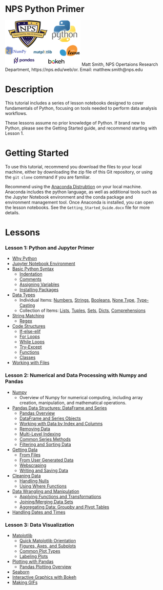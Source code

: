 # NPS Python Primer

<img src='Images/nps_python_logo.png' height=150/>
Matt Smith, NPS Opertaions Research Department, https://nps.edu/web/or.
Email: matthew.smith@nps.edu

# Description
This tutorial includes a series of lesson notebooks designed to cover fundamentals of Python, focusing on tools needed to perform data analysis workflows.

These lessons assume no prior knowledge of Python.  If brand new to Python, please see the Getting Started guide, and recommend starting with Lesson 1.


# Getting Started
To use this tutorial, recommend you download the files to your local machine, either by downloading the zip file of this Git repository, or using the `git clone` command if you are familiar.

Recommend using the [Anaconda Distrubtion](https://www.anaconda.com/download) on your local machine.  Anaconda includes the python language, as well as additional tools such as the Jupyter Notebook environment and the conda package and environment management tool.  Once Anaconda is installed, you can open the lesson notebooks.  See the `Getting_Started_Guide.docx` file for more details. 

# Lessons

### Lesson 1: Python and Jupyter Primer
- [Why Python](#Why-Python)
- [Jupyter Notebook Environment](#Jupyter-Notebook-Environment)
- [Basic Python Syntax](#Basic-Python-Syntax)
    - [Indentation](#Indentation)
    - [Comments](#Comments)
    - [Assigning Variables](#Assigning-Variables)
    - [Installing Packages](#Installing-Packages)
- [Data Types](#Data-Types)
    - Individual Items: [Numbers](#Numbers), [Strings](#Strings), [Booleans](#Booleans), [None Type](#None-Type), [Type-Casting](#Type-Casting)
    - Collection of Items: [Lists](#Lists), [Tuples](#Tuples), [Sets](#Sets), [Dicts](#Dicts), [Comprehensions](#Comprehensions)
- [String Matching](#String-Matching)
    - [Regex](#Regex)
- [Code Structures](#Code-Structures)
    - [If-else-elif](#If-else-elif)
    - [For Loops](#For-Loops)
    - [While Loops](#While-Loops)
    - [Try-Except](#Try-Except)
    - [Functions](#Functions)
    - [Classes](#Classes)
- [Working with Files](#Working-with-Files)

### Lesson 2: Numerical and Data Processing with Numpy and Pandas
- [Numpy](#Numpy)
    - Overview of Numpy for numerical computing, including array creation, manipulation, and mathematical operations.
- [Pandas Data Structures: DataFrame and Series](#Pandas-Data-Structures:-DataFrame-and-Series)
    - [Pandas Overview](#Pandas-Overview)
    - [DataFrame and Series Objects](#DataFrame-and-Series-Objects)
    - [Working with Data by Index and Columns](#Working-with-Data-by-Index-and-Column)
    - [Removing Data](#Removing-Data)
    - [Multi-Level Indexing](#Multi-Level-Indexing)
    - [Common Series Methods](#Common-Series-Methods)
    - [Filtering and Sorting Data](#Filtering-and-Sorting-Data)
- [Getting Data](#Getting-Data)
    - [From Files](#From-Files)
    - [From User Generated Data](#From-User-Generated-Data)
    - [Webscraping](#Webscraping)
    - [Writing and Saving Data](#Writing-and-Saving-Data)
- [Cleaning Data](#Cleaning-Data)
    - [Handling Nulls](#Handling-Nulls)
    - [Using Where Functions](#Using-Where-Functions)
- [Data Wrangling and Manipulation](#Data-Wrangling-and-Manipulation)
    - [Applying Functions and Transformations](#Applying-Functions-and-Transformations)
    - [Joining/Merging Data Sets](#Joining/Merging-Data-Sets)
    - [Aggregating Data: Groupby and Pivot Tables](#Aggregating-Data:-Groupby-and-Pivot-Tables)
- [Handling Dates and Times](#Handling-Dates-and-Times)

### Lesson 3: Data Visualization
- [Matplotlib](#Matplotlib)
  - [Quick Matplotlib Orientation](#Quick-Matplotlib-Orientation)
  - [Figures, Axes, and Subplots](#Figures,-Axes,-and-Subplots)
  - [Common Plot Types](#Common-Plot-Types)
  - [Labeling Plots](#Labeling-Plots)
- [Plotting with Pandas](#Plotting-with-Pandas)
  - [Pandas Plotting Overview](#Plotting-with-Pandas)
- [Seaborn](#Seaborn)
- [Interactive Graphics with Bokeh](#Interactive-Graphics-with-Bokeh)
- [Making GIFs](#Making-GIFs)
